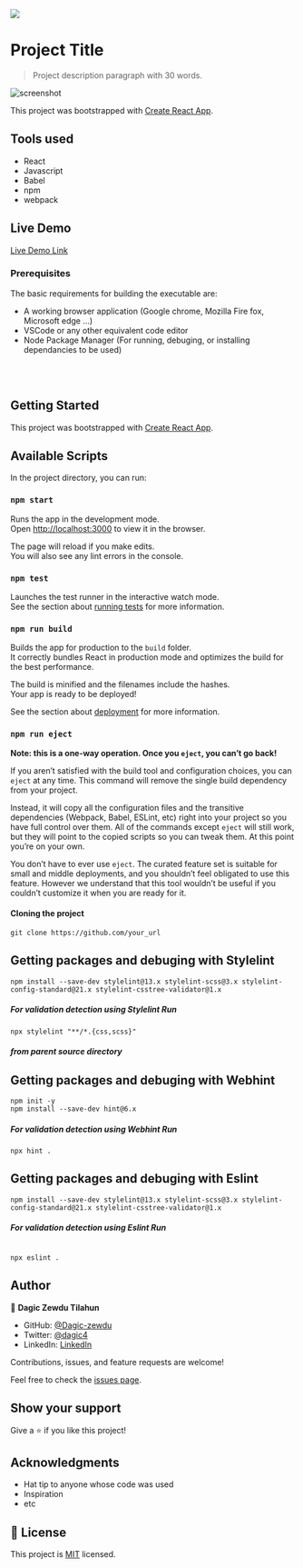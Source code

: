 ![](https://img.shields.io/badge/Microverse-blueviolet)

# Project Title

> Project description paragraph with 30 words.

![screenshot]()

This project was bootstrapped with [Create React App](https://github.com/facebook/create-react-app).

## Tools used

- React
- Javascript
- Babel
- npm
- webpack

## Live Demo

[Live Demo Link](https://bcycom.herokuapp.com/)

### Prerequisites

The basic requirements for building the executable are:

- A working browser application (Google chrome, Mozilla Fire fox, Microsoft edge ...)
- VSCode or any other equivalent code editor
- Node Package Manager (For running, debuging, or installing dependancies to be used)

<br>
<br>

## Getting Started

This project was bootstrapped with [Create React App](https://github.com/facebook/create-react-app).

## Available Scripts

In the project directory, you can run:

### `npm start`

Runs the app in the development mode.<br />
Open [http://localhost:3000](http://localhost:3000) to view it in the browser.

The page will reload if you make edits.<br />
You will also see any lint errors in the console.

### `npm test`

Launches the test runner in the interactive watch mode.<br />
See the section about [running tests](https://facebook.github.io/create-react-app/docs/running-tests) for more information.

### `npm run build`

Builds the app for production to the `build` folder.<br />
It correctly bundles React in production mode and optimizes the build for the best performance.

The build is minified and the filenames include the hashes.<br />
Your app is ready to be deployed!

See the section about [deployment](https://facebook.github.io/create-react-app/docs/deployment) for more information.

### `npm run eject`

**Note: this is a one-way operation. Once you `eject`, you can’t go back!**

If you aren’t satisfied with the build tool and configuration choices, you can `eject` at any time. This command will remove the single build dependency from your project.

Instead, it will copy all the configuration files and the transitive dependencies (Webpack, Babel, ESLint, etc) right into your project so you have full control over them. All of the commands except `eject` will still work, but they will point to the copied scripts so you can tweak them. At this point you’re on your own.

You don’t have to ever use `eject`. The curated feature set is suitable for small and middle deployments, and you shouldn’t feel obligated to use this feature. However we understand that this tool wouldn’t be useful if you couldn’t customize it when you are ready for it.

#### Cloning the project

```
git clone https://github.com/your_url
```

## Getting packages and debuging with Stylelint

```
npm install --save-dev stylelint@13.x stylelint-scss@3.x stylelint-config-standard@21.x stylelint-csstree-validator@1.x
```

##### For validation detection using Stylelint Run

```
npx stylelint "**/*.{css,scss}"
```

##### from parent source directory

## Getting packages and debuging with Webhint

```
npm init -y
npm install --save-dev hint@6.x
```

##### For validation detection using Webhint Run

```
npx hint .
```

## Getting packages and debuging with Eslint

```
npm install --save-dev stylelint@13.x stylelint-scss@3.x stylelint-config-standard@21.x stylelint-csstree-validator@1.x

```

##### For validation detection using Eslint Run

```

npx eslint .

```

## Author

👤 **Dagic Zewdu Tilahun**

- GitHub: [@Dagic-zewdu](https://github.com/Dagic-zewdu)
- Twitter: [@dagic4](https://twitter.com/dagic4)
- LinkedIn: [LinkedIn](https://www.linkedin.com/in/dagi-zewdu-21b835215/)

Contributions, issues, and feature requests are welcome!

Feel free to check the [issues page](../../issues/).

## Show your support

Give a ⭐️ if you like this project!

## Acknowledgments

- Hat tip to anyone whose code was used
- Inspiration
- etc

## 📝 License

This project is [MIT](./MIT.md) licensed.
